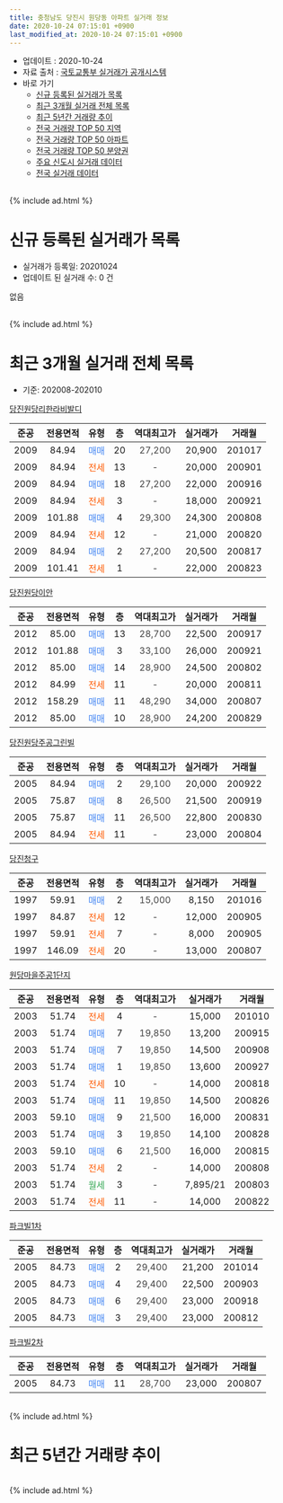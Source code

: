 ```yaml
---
title: 충청남도 당진시 원당동 아파트 실거래 정보
date: 2020-10-24 07:15:01 +0900
last_modified_at: 2020-10-24 07:15:01 +0900
---
```


* 업데이트 : 2020-10-24
* 자료 출처 : [국토교통부 실거래가 공개시스템](http://rt.molit.go.kr)
* 바로 가기
    * [신규 등록된 실거래가 목록](#신규-등록된-실거래가-목록)
    * [최근 3개월 실거래 전체 목록](#최근-3개월-실거래-전체-목록)
    * [최근 5년간 거래량 추이](#최근-5년간-거래량-추이)
    * [전국 거래량 TOP 50 지역](https://inasie.github.io/apt-trade-info/최근-3개월-전국에서-가장-거래가-많이-발생한-지역)
    * [전국 거래량 TOP 50 아파트](https://inasie.github.io/apt-trade-info/최근-3개월-전국에서-가장-거래가-많이-발생한-아파트)
    * [전국 거래량 TOP 50 분양권](https://inasie.github.io/apt-trade-info/최근-3개월-전국에서-가장-거래가-많이-발생한-분양권)
    * [주요 신도시 실거래 데이터](https://inasie.github.io/apt-trade-info/주요-신도시)
    * [전국 실거래 데이터](https://inasie.github.io/apt-trade-info/전국)
<br>
{% include ad.html %}
<br>

# 신규 등록된 실거래가 목록
* 실거래가 등록일: 20201024
* 업데이트 된 실거래 수: 0 건

없음

<br>
{% include ad.html %}
<br>

# 최근 3개월 실거래 전체 목록
* 기준: 202008-202010


[당진원당리한라비발디](https://search.naver.com/search.naver?query=%EC%B6%A9%EC%B2%AD%EB%82%A8%EB%8F%84+%EB%8B%B9%EC%A7%84%EC%8B%9C+%EC%9B%90%EB%8B%B9%EB%8F%99+%EB%8B%B9%EC%A7%84%EC%9B%90%EB%8B%B9%EB%A6%AC%ED%95%9C%EB%9D%BC%EB%B9%84%EB%B0%9C%EB%94%94)

|준공|전용면적|유형|층|역대최고가|실거래가|거래월|
|:---:|:---:|:---:|:---:|:---:|:---:|:---:|
|2009|84.94|<span style="color:#4285f3">매매</span>|20|<span style="color:#444444">27,200</span>|20,900|201017|
|2009|84.94|<span style="color:#ff5a00">전세</span>|13|<span style="color:#444444">-</span>|20,000|200901|
|2009|84.94|<span style="color:#4285f3">매매</span>|18|<span style="color:#444444">27,200</span>|22,000|200916|
|2009|84.94|<span style="color:#ff5a00">전세</span>|3|<span style="color:#444444">-</span>|18,000|200921|
|2009|101.88|<span style="color:#4285f3">매매</span>|4|<span style="color:#444444">29,300</span>|24,300|200808|
|2009|84.94|<span style="color:#ff5a00">전세</span>|12|<span style="color:#444444">-</span>|21,000|200820|
|2009|84.94|<span style="color:#4285f3">매매</span>|2|<span style="color:#444444">27,200</span>|20,500|200817|
|2009|101.41|<span style="color:#ff5a00">전세</span>|1|<span style="color:#444444">-</span>|22,000|200823|

[당진원당이안](https://search.naver.com/search.naver?query=%EC%B6%A9%EC%B2%AD%EB%82%A8%EB%8F%84+%EB%8B%B9%EC%A7%84%EC%8B%9C+%EC%9B%90%EB%8B%B9%EB%8F%99+%EB%8B%B9%EC%A7%84%EC%9B%90%EB%8B%B9%EC%9D%B4%EC%95%88)

|준공|전용면적|유형|층|역대최고가|실거래가|거래월|
|:---:|:---:|:---:|:---:|:---:|:---:|:---:|
|2012|85.00|<span style="color:#4285f3">매매</span>|13|<span style="color:#444444">28,700</span>|22,500|200917|
|2012|101.88|<span style="color:#4285f3">매매</span>|3|<span style="color:#444444">33,100</span>|26,000|200921|
|2012|85.00|<span style="color:#4285f3">매매</span>|14|<span style="color:#444444">28,900</span>|24,500|200802|
|2012|84.99|<span style="color:#ff5a00">전세</span>|11|<span style="color:#444444">-</span>|20,000|200811|
|2012|158.29|<span style="color:#4285f3">매매</span>|11|<span style="color:#444444">48,290</span>|34,000|200807|
|2012|85.00|<span style="color:#4285f3">매매</span>|10|<span style="color:#444444">28,900</span>|24,200|200829|

[당진원당주공그린빌](https://search.naver.com/search.naver?query=%EC%B6%A9%EC%B2%AD%EB%82%A8%EB%8F%84+%EB%8B%B9%EC%A7%84%EC%8B%9C+%EC%9B%90%EB%8B%B9%EB%8F%99+%EB%8B%B9%EC%A7%84%EC%9B%90%EB%8B%B9%EC%A3%BC%EA%B3%B5%EA%B7%B8%EB%A6%B0%EB%B9%8C)

|준공|전용면적|유형|층|역대최고가|실거래가|거래월|
|:---:|:---:|:---:|:---:|:---:|:---:|:---:|
|2005|84.94|<span style="color:#4285f3">매매</span>|2|<span style="color:#444444">29,100</span>|20,000|200922|
|2005|75.87|<span style="color:#4285f3">매매</span>|8|<span style="color:#444444">26,500</span>|21,500|200919|
|2005|75.87|<span style="color:#4285f3">매매</span>|11|<span style="color:#444444">26,500</span>|22,800|200830|
|2005|84.94|<span style="color:#ff5a00">전세</span>|11|<span style="color:#444444">-</span>|23,000|200804|

[당진청구](https://search.naver.com/search.naver?query=%EC%B6%A9%EC%B2%AD%EB%82%A8%EB%8F%84+%EB%8B%B9%EC%A7%84%EC%8B%9C+%EC%9B%90%EB%8B%B9%EB%8F%99+%EB%8B%B9%EC%A7%84%EC%B2%AD%EA%B5%AC)

|준공|전용면적|유형|층|역대최고가|실거래가|거래월|
|:---:|:---:|:---:|:---:|:---:|:---:|:---:|
|1997|59.91|<span style="color:#4285f3">매매</span>|2|<span style="color:#444444">15,000</span>|8,150|201016|
|1997|84.87|<span style="color:#ff5a00">전세</span>|12|<span style="color:#444444">-</span>|12,000|200905|
|1997|59.91|<span style="color:#ff5a00">전세</span>|7|<span style="color:#444444">-</span>|8,000|200905|
|1997|146.09|<span style="color:#ff5a00">전세</span>|20|<span style="color:#444444">-</span>|13,000|200807|

[원당마을주공1단지](https://search.naver.com/search.naver?query=%EC%B6%A9%EC%B2%AD%EB%82%A8%EB%8F%84+%EB%8B%B9%EC%A7%84%EC%8B%9C+%EC%9B%90%EB%8B%B9%EB%8F%99+%EC%9B%90%EB%8B%B9%EB%A7%88%EC%9D%84%EC%A3%BC%EA%B3%B51%EB%8B%A8%EC%A7%80)

|준공|전용면적|유형|층|역대최고가|실거래가|거래월|
|:---:|:---:|:---:|:---:|:---:|:---:|:---:|
|2003|51.74|<span style="color:#ff5a00">전세</span>|4|<span style="color:#444444">-</span>|15,000|201010|
|2003|51.74|<span style="color:#4285f3">매매</span>|7|<span style="color:#444444">19,850</span>|13,200|200915|
|2003|51.74|<span style="color:#4285f3">매매</span>|7|<span style="color:#444444">19,850</span>|14,500|200908|
|2003|51.74|<span style="color:#4285f3">매매</span>|1|<span style="color:#444444">19,850</span>|13,600|200927|
|2003|51.74|<span style="color:#ff5a00">전세</span>|10|<span style="color:#444444">-</span>|14,000|200818|
|2003|51.74|<span style="color:#4285f3">매매</span>|11|<span style="color:#444444">19,850</span>|14,500|200826|
|2003|59.10|<span style="color:#4285f3">매매</span>|9|<span style="color:#444444">21,500</span>|16,000|200831|
|2003|51.74|<span style="color:#4285f3">매매</span>|3|<span style="color:#444444">19,850</span>|14,100|200828|
|2003|59.10|<span style="color:#4285f3">매매</span>|6|<span style="color:#444444">21,500</span>|16,000|200815|
|2003|51.74|<span style="color:#ff5a00">전세</span>|2|<span style="color:#444444">-</span>|14,000|200808|
|2003|51.74|<span style="color:#34a853">월세</span>|3|<span style="color:#444444">-</span>|7,895/21|200803|
|2003|51.74|<span style="color:#ff5a00">전세</span>|11|<span style="color:#444444">-</span>|14,000|200822|

[파크빌1차](https://search.naver.com/search.naver?query=%EC%B6%A9%EC%B2%AD%EB%82%A8%EB%8F%84+%EB%8B%B9%EC%A7%84%EC%8B%9C+%EC%9B%90%EB%8B%B9%EB%8F%99+%ED%8C%8C%ED%81%AC%EB%B9%8C1%EC%B0%A8)

|준공|전용면적|유형|층|역대최고가|실거래가|거래월|
|:---:|:---:|:---:|:---:|:---:|:---:|:---:|
|2005|84.73|<span style="color:#4285f3">매매</span>|2|<span style="color:#444444">29,400</span>|21,200|201014|
|2005|84.73|<span style="color:#4285f3">매매</span>|4|<span style="color:#444444">29,400</span>|22,500|200903|
|2005|84.73|<span style="color:#4285f3">매매</span>|6|<span style="color:#444444">29,400</span>|23,000|200918|
|2005|84.73|<span style="color:#4285f3">매매</span>|3|<span style="color:#444444">29,400</span>|23,000|200812|

[파크빌2차](https://search.naver.com/search.naver?query=%EC%B6%A9%EC%B2%AD%EB%82%A8%EB%8F%84+%EB%8B%B9%EC%A7%84%EC%8B%9C+%EC%9B%90%EB%8B%B9%EB%8F%99+%ED%8C%8C%ED%81%AC%EB%B9%8C2%EC%B0%A8)

|준공|전용면적|유형|층|역대최고가|실거래가|거래월|
|:---:|:---:|:---:|:---:|:---:|:---:|:---:|
|2005|84.73|<span style="color:#4285f3">매매</span>|11|<span style="color:#444444">28,700</span>|23,000|200807|


<br>
{% include ad.html %}
<br>

# 최근 5년간 거래량 추이


<div style="width:100%;">
    <canvas id="deal_progress" height="200"></canvas>
</div>

<script>
new Chart(document.getElementById("deal_progress"), {
    type: 'line',
    data: {
        labels: ['201510','201511','201512','201601','201602','201603','201604','201605','201606','201607','201608','201609','201610','201611','201612','201701','201702','201703','201704','201705','201706','201707','201708','201709','201710','201711','201712','201801','201802','201803','201804','201805','201806','201807','201808','201809','201810','201811','201812','201901','201902','201903','201904','201905','201906','201907','201908','201909','201910','201911','201912','202001','202002','202003','202004','202005','202006','202007','202008','202009','202010'],
        datasets: [{
            label: '매매',
            pointRadius: 1,
            data: [20, 17, 20, 18, 9, 19, 18, 4, 16, 15, 14, 19, 14, 16, 14, 16, 29, 13, 13, 17, 41, 15, 15, 19, 10, 36, 12, 15, 11, 12, 25, 20, 17, 14, 11, 9, 12, 15, 8, 19, 9, 19, 19, 13, 17, 10, 20, 17, 18, 15, 8, 16, 22, 18, 23, 18, 24, 24, 12, 10, 3],
            borderColor: "rgba(255, 201, 14, 1)",
            backgroundColor: "rgba(255, 201, 14, 0.5)",
            fill: false,
            lineTension: 0
        },{
            label: '전월세',
            pointRadius: 1,
            data: [16, 15, 17, 16, 20, 22, 17, 12, 14, 9, 16, 18, 12, 13, 19, 13, 24, 22, 11, 16, 11, 5, 10, 8, 5, 15, 13, 12, 13, 15, 12, 15, 15, 10, 7, 18, 17, 13, 8, 17, 27, 13, 12, 17, 18, 17, 16, 12, 19, 12, 14, 13, 13, 14, 12, 9, 18, 18, 9, 4, 1],
            borderColor: "rgba(0, 141, 185, 1)",
            backgroundColor: "rgba(0, 141, 185, 0.5)",
            fill: false,
            lineTension: 0
        }
        ]
    },
    options: {
        responsive: true,
        title: {
            display: false
        },
        tooltips: {
            mode: 'index',
            intersect: false
        },
        hover: {
            mode: 'nearest',
            intersect: true
        },
        scales: {
            xAxes: [{
                display: true,
                scaleLabel: {
                    display: true,
                    labelString: '년/월'
                }
            }],
            yAxes: [{
                display: true,
                ticks: {
                    suggestedMin: 0,
                },
                scaleLabel: {
                    display: true,
                    labelString: '실거래 수'
                }
            }]
        }
    }
});

</script>


<br>
{% include ad.html %}
<br>

